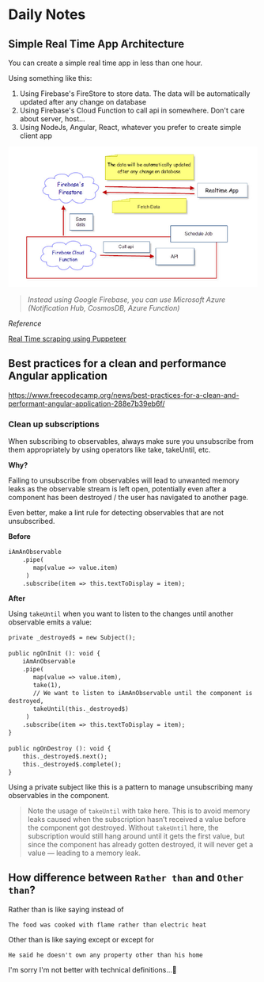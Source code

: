 # Daily Notes

## Simple Real Time App Architecture

You can create a simple real time app in less than one hour. 

Using something like this:

1. Using Firebase's FireStore to store data. The data will be automatically updated after any change on database
2. Using Firebase's Cloud Function to call api in somewhere. Don't care about server, host...
3. Using NodeJs, Angular, React, whatever you prefer to create simple client app

![FirebaseRealTimeApp](images/FirebaseRealtimeApp.jpg)


> *Instead using Google Firebase, you can use Microsoft Azure (Notification Hub, CosmosDB, Azure Function)*

*Reference*

[Real Time scraping using Puppeteer](https://medium.com/stink-studios/real-time-scraping-using-puppeteer-40495b5fc270)


## Best practices for a clean and performance Angular application

https://www.freecodecamp.org/news/best-practices-for-a-clean-and-performant-angular-application-288e7b39eb6f/

### Clean up subscriptions

When subscribing to observables, always make sure you unsubscribe from them appropriately by using operators like take, takeUntil, etc.

**Why?**

Failing to unsubscribe from observables will lead to unwanted memory leaks as the observable stream is left open, potentially even after a component has been destroyed / the user has navigated to another page.

Even better, make a lint rule for detecting observables that are not unsubscribed.

**Before**

```
iAmAnObservable
    .pipe(
       map(value => value.item)     
     )
    .subscribe(item => this.textToDisplay = item);
```

**After**

Using `takeUntil` when you want to listen to the changes until another observable emits a value:

```
private _destroyed$ = new Subject();

public ngOnInit (): void {
    iAmAnObservable
    .pipe(
       map(value => value.item),
       take(1),
       // We want to listen to iAmAnObservable until the component is destroyed,
       takeUntil(this._destroyed$)
     )
    .subscribe(item => this.textToDisplay = item);
}

public ngOnDestroy (): void {
    this._destroyed$.next();
    this._destroyed$.complete();
}

```

Using a private subject like this is a pattern to manage unsubscribing many observables in the component.

> Note the usage of `takeUntil` with take here. This is to avoid memory leaks caused when the subscription hasn’t received a value before the component got destroyed. Without `takeUntil` here, the subscription would still hang around until it gets the first value, but since the component has already gotten destroyed, it will never get a value — leading to a memory leak.


## How difference between `Rather than` and `Other than`?
Rather than is like saying instead of

    The food was cooked with flame rather than electric heat

Other than is like saying except or except for

    He said he doesn't own any property other than his home

I'm sorry I'm not better with technical definitions...😬